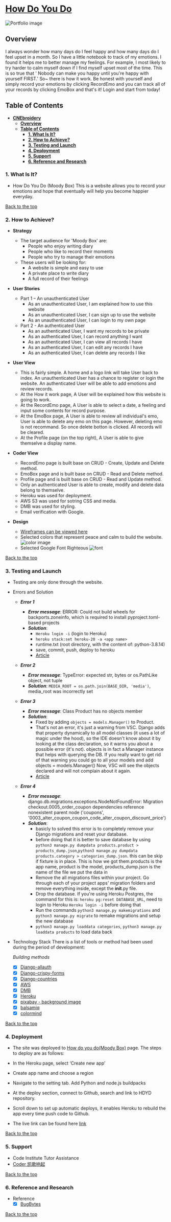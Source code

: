 # [**How Do You Do**](https://hdyd.herokuapp.com/)

![Portfolio image](media/home-page.jpg)

## **Overview**

I always wonder how many days do I feel happy and how many days do I feel upset in a month.
So I have a little notebook to track of my emotions. I found it helps me to better manage my feelings.
For example, I most likely to try harder to calm myself down if I find myself upset most of the time.
This is so true that ' Nobody can make you happy until you're happy with yourself FIRST.'
So~ there is how it work. Be honest with yourself and simply record your emotions by clicking RecordEmo
and you can track all of your records by clicking EmoBox and that's it! Login and start from today!

## **Table of Contents**

- [**CNEbroidery**](#overview)
  - [**Overview**](#overview)
  - [**Table of Contents**](#table-of-contents)
    - [**1. What Is It?**](#1-what-is-it)
    - [**2. How to Achieve?**](#2-how-to-achieve)
    - [**3. Testing and Launch**](#3-testing-and-launch)
    - [**4. Deployment**](#4-deployment)
    - [**5. Support**](#5-support)
    - [**6. Reference and Research**](#6-reference-and-research)

### **1. What Is It?**

- How Do You Do (Moody Box)
This is a website allows you to record your emotions and hope that eventually will help you become happier everyday.

[Back to the top](#overview)

### **2. How to Achieve?**

- **Strategy**
  - The target audience for 'Moody Box' are:
    - People who enjoy writing diary
    - People who like to record their moments
    - People who try to manage their emotions
  - These users will be looking for:
    - A website is simple and easy to use
    - A private place to write diary
    - A full record of their feelings

- **User Stories**
  - Part 1 – An unauthenticated User
    - As an unauthenticated User, I am explained how to use this website
    - As an unauthenticated User, I can sign up to use the website
    - As an unauthenticated User, I can login to my own page
  - Part 2 - An authenticated User
    - As an authenticated User, I want my records to be private
    - As an authenticated User, I can record anything I want
    - As an authenticated User, I can view all records I have
    - As an authenticated User, I can edit any records I have
    - As an authenticated User, I can delete any records I like

- **User View**

  - This is fairly simple. A home and a logo link will take User back to index. An unauthenticated User has a chance to register or login the website. An authenticated User will be able to add emotions and review records.
  - At the How it work page, A User will be explained how this website is going to work.
  - At the RecordEmo page, A User is able to select a date, a feeling and input some contents for record purpose.
  - At the EmoBox page, A User is able to review all individual's emo, User is able to delete any emo on this page. However, deleting emo is not recommand. So once delete botton is clicked. All records will be cleared.
  - At the Profile page (on the top right), A User is able to give themselve a display name.

- **Coder View**

  - RecordEmo page is built base on CRUD - Create, Update and Delete method.
  - EmoBox page and is built base on CRUD - Read and Delete method.
  - Profile page and is built base on CRUD - Read and Update method.
  - Only an authenticated User is able to create, modify and delete data belong to themselve.
  - Heroku was used for deployment.
  - AWS S3 was used for sotring CSS and media.
  - DMB was used for styling.
  - Email verification with Google.

- **Design**
  - [Wireframes can be viewed here](https://github.com/CrankyCat-Loves-Coding/how-do-you-do/blob/main/media/doc/moody-box-wireframe.pdf)
  - Selected colors that represent peace and calm to build the website.
  ![color image](media/doc/color.jpg)
  - Selected Google Font Righteous
  ![font](media/doc/font-righteous.jpg)

[Back to the top](#overview)

### 3. **Testing and Launch**

- Testing are only done through the website.

- Errors and Solution
  - ***Error 1***
    - ***Error message***: ERROR: Could not build wheels for backports.zoneinfo, which is required to install pyproject.toml-based projects
    - ***Solution***:
      - ```Heroku login -i``` (login to Heroku)
      - ```heroku stack:set heroku-20 -a <app name>```
      - runtime.txt (root directory, with the content of: python-3.8.14)
      - save, commit, push, deploy to heroku
      - [Article](https://devcenter.heroku.com/articles/heroku-20-stack)
  
  - ***Error 2***
    - ***Error message***: TypeError: expected str, bytes or os.PathLike object, not tuple
    - ***Solution***: ```MEDIA_ROOT = os.path.join(BASE_DIR, 'media')```, media_root was incorrectly set
    
  - ***Error 3***
    - ***Error message***: Class Product has no objects member
    - ***Solution***:
      - Fixed by adding ```objects = models.Manager()``` to Product.
      - That's not an error, it's just a warning from VSC. Django adds that property dynamically to all model classes (it uses a lot of magic under the hood), so the IDE doesn't know about it by looking at the class declaration, so it warns you about a possible error (it's not). objects is in fact a Manager instance that helps with querying the DB. If you really want to get rid of that warning you could go to all your models and add objects = models.Manager() Now, VSC will see the objects declared and will not complain about it again.
      - [Article](https://stackoverflow.com/questions/45135263/class-has-no-objects-member )

  - ***Error 4***
    - ***Error message***: django.db.migrations.exceptions.NodeNotFoundError: Migration checkout.0005_order_coupon dependencies reference nonexistent parent node ('coupons', '0003_alter_coupon_coupon_code_alter_coupon_discount_price')
    - ***Solution***:
      - basicly to solved this error is to completely remove your Django migrations and reset your database.
      - before doing that it is better to save database by using ```python3 manage.py dumpdata products.product > products_dump.json```,```python3 manage.py dumpdata products.category > categories_dump.json```. this can be skip if fixture is in place. This is how we got them.products is the app name, product is the model, products_dump.json is the name of the file we put the data in
      - Remove the all migrations files within your project. Go through each of your project apps' migration folders and remove everything inside, except the __init__.py file.
      - Drop the database. If you're using Heroku Postgres, the command for this is: ```heroku pg:reset DATABASE_URL```, need to login to Heroku ```Heroku login -i``` before doing that
      - Run the commands ```python3 manage.py makemigrations``` and ```python3 manage.py migrate``` to remake migrations and setup the new database
      - ```python3 manage.py loaddata categories```, ```python3 manage.py loaddata products``` to load data back

- Technology Stack
  There is a list of tools or method had been used during the period of development:

  *Building methods*
  - [x] [Django-allauth](https://django-allauth.readthedocs.io/en/latest/installation.html)
  - [x] [Django-crispy-forms](https://django-crispy-forms.readthedocs.io/en/latest/)
  - [x] [Django-countries](https://pypi.org/project/django-countries/)
  - [x] [AWS](https://aws.amazon.com/)
  - [x] [DMB](https://mdbootstrap.com/docs/standard/getting-started/installation/)
  - [x] [Heroku]( https://dashboard.heroku.com/apps)
  - [x] [pixabay - background image](https://pixabay.com/users/saydung89-18713596/?tab=most-relevant&pagi=3)
  - [x] [balsamiq](https://balsamiq.com/)
  - [x] [colormind](http://colormind.io/)

[Back to the top](#overview)

### 4. **Deployment**

- The site was deployed to [How do you do(Moody Box)]( https://hdyd.herokuapp.com/) page. The steps to deploy are as follows:

- In the Heroku page, select ‘Create new app’

- Create app name and choose a region

- Navigate to the setting tab. Add Python and node.js buildpacks

- At the deploy section, connect to Github, search and link to HDYD repository.

- Scroll down to set up automatic deploys, it enables Heroku to rebuild the app every time push code to Github.

- The live link can be found here [link]( https://hdyd.herokuapp.com/)

[Back to the top](#overview)

### 5. **Support**

- Code Institute Tutor Assistance
- [Coder 凯歌响起](https://blog.csdn.net/a13554371686?type=ask)

[Back to the top](#overview)

### 6. **Reference and Research**

- Reference
  - [x] [BugBytes](https://www.youtube.com/watch?v=MZwKoi0wu2Q&list=PL-2EBeDYMIbQSGbpvB59DJbf4Ox7hXPSU&ab_channel=BugBytes)

[Back to the top](#overview)
